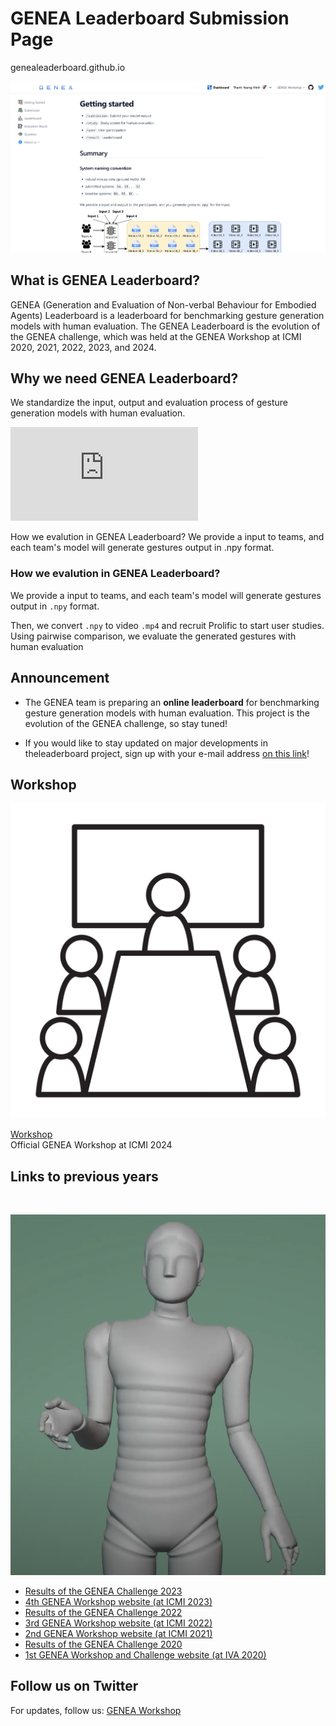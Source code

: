 # GENEA Leaderboard Submission Page

genealeaderboard.github.io

![image](./image.png)

## What is GENEA Leaderboard?

GENEA (Generation and Evaluation of Non-verbal Behaviour for Embodied Agents) Leaderboard is a leaderboard for benchmarking gesture generation models with human evaluation. The GENEA Leaderboard is the evolution of the GENEA challenge, which was held at the GENEA Workshop at ICMI 2020, 2021, 2022, 2023, and 2024.

## Why we need GENEA Leaderboard?

We standardize the input, output and evaluation process of gesture generation models with human evaluation.

<iframe
  src="https://www.youtube.com/embed/w-lxvddiGVc?si=OiiRnF6-EGQY6wMw"
  className="aspect-video w-full mt-4"
  title="Benchmarking Gesture Generation for Game Characters"
  frameBorder="0"
  allow="accelerometer; autoplay; clipboard-write; encrypted-media; gyroscope; picture-in-picture; web-share"
  referrerPolicy="strict-origin-when-cross-origin"
  allowFullScreen
></iframe>

How we evalution in GENEA Leaderboard?
We provide a input to teams, and each team's model will generate gestures output in .npy format.

### How we evalution in GENEA Leaderboard?

We provide a input to teams, and each team's model will generate gestures output in `.npy` format.

Then, we convert `.npy` to video `.mp4` and recruit Prolific to start user studies.
Using pairwise comparison, we evaluate the generated gestures with human evaluation

## Announcement

- The GENEA team is preparing an **online leaderboard** for benchmarking
  gesture generation models with human evaluation. This project is the evolution
  of the GENEA challenge, so stay tuned!

- If you would like to stay updated on major developments in theleaderboard project, sign up with your e-mail address [on this link](https://docs.google.com/forms/d/e/1FAIpQLSeiWKocndyCbUCBXF0vOBeX35AmiMufgX9r4oJQZ95PtHWsHg/viewform)!

## Workshop

![workshop](./public/2024/img/workshop.png)

[Workshop](https://genea-workshop.github.io/2024/workshop)  
Official GENEA Workshop at ICMI 2024

## Links to previous years

<br />

![avatar](./public/2024/img/avatar.png)

- [Results of the GENEA Challenge 2023](https://svito-zar.github.io/GENEAchallenge2023/)
- [4th GENEA Workshop website (at ICMI 2023)](https://genea-workshop.github.io/2023/)
- [Results of the GENEA Challenge 2022](https://youngwoo-yoon.github.io/GENEAchallenge2022/)
- [3rd GENEA Workshop website (at ICMI 2022)](https://genea-workshop.github.io/2022/)
- [2nd GENEA Workshop website (at ICMI 2021)](https://genea-workshop.github.io/2021/)
- [Results of the GENEA Challenge 2020](https://svito-zar.github.io/GENEAchallenge2020/)
- [1st GENEA Workshop and Challenge website (at IVA 2020)](https://genea-workshop.github.io/2020/)

## Follow us on Twitter

For updates, follow us: [GENEA Workshop](https://twitter.com/genea_workshop)
